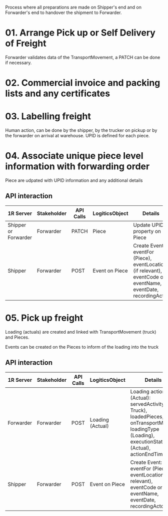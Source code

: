 Process where all preparations are made on Shipper's end and on Forwarder's end to handover the shipment to Forwarder.

# 01. Arrange Pick up or Self Delivery of Freight

Forwarder validates data of the TransportMovement, a PATCH can be done if necessary.

# 02. Commercial invoice and packing lists and any certificates

# 03. Labelling freight

Human action, can be done by the shipper, by the trucker on pickup or by the forwarder on arrival at warehouse. UPID is defined for each piece.

# 04. Associate unique piece level information with forwarding order

Piece are udpated with UPID information and any additional details

## API interaction

| 1R Server | Stakeholder | API Calls | LogiticsObject | Details |
| --- | --- | --- | --- | --- |
| Shipper or Forwarder | Forwarder | PATCH | Piece | Update UPID property on Piece |
| Shipper  | Forwarder | POST | Event on Piece | Create Event: eventFor (Piece), eventLocation (if relevant), eventCode or eventName, eventDate, recordingActor |

# 05. Pick up freight
Loading (actuals) are created and linked with TransportMovement (truck) and Pieces.

Events can be created on the Pieces to inform of the loading into the truck

## API interaction

| 1R Server | Stakeholder | API Calls | LogiticsObject | Details |
| --- | --- | --- | --- | --- |
| Forwarder | Forwarder | POST | Loading (Actual) | Loading action (Actual): servedActivity (TM Truck), loadedPieces, onTransportMeans, loadingType (Loading), executionStatus (Actual), actionEndTime |
| Shipper  | Forwarder | POST | Event on Piece | Create Event: eventFor (Piece), eventLocation (if relevant), eventCode or eventName, eventDate, recordingActor |
